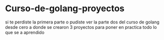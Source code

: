 # Curso-de-golang-proyectos
si te perdiste la primera parte o pudiste ver la parte dos del  curso de golang desde cero a donde se crearon 3 proyectos para poner en practica todo lo que se a aprendido 
